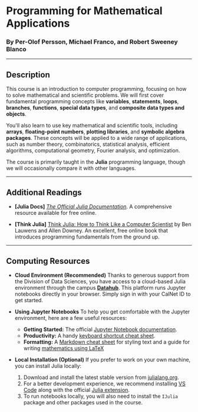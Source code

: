 # Programming for Mathematical Applications

### By Per-Olof Persson, Michael Franco, and Robert Sweeney Blanco

-----

## Description

This course is an introduction to computer programming, focusing on how to solve mathematical and scientific problems. We will first cover fundamental programming concepts like **variables**, **statements**, **loops**, **branches**, **functions**, **special data types**, and **composite data types and objects**.

You'll also learn to use key mathematical and scientific tools, including **arrays**, **floating-point numbers**, **plotting libraries**, and **symbolic algebra packages**. These concepts will be applied to a wide range of applications, such as number theory, combinatorics, statistical analysis, efficient algorithms, computational geometry, Fourier analysis, and optimization.

The course is primarily taught in the **Julia** programming language, though we will occasionally compare it with other languages.

-----

## Additional Readings

  * **[Julia Docs]** [*The Official Julia Documentation*](https://docs.julialang.org/en/v1). A comprehensive resource available for free online.

  * **[Think Julia]** [Think Julia: How to Think Like a Computer Scientist](https://benlauwens.github.io/ThinkJulia.jl/latest/book.html) by Ben Lauwens and Allen Downey. An excellent, free online book that introduces programming fundamentals from the ground up.

-----

## Computing Resources

  * **Cloud Environment (Recommended)**
    Thanks to generous support from the Division of Data Sciences, you have access to a cloud-based Julia environment through the campus **[Datahub](https://julia.datahub.berkeley.edu)**. This platform runs Jupyter notebooks directly in your browser. Simply sign in with your CalNet ID to get started.

  * **Using Jupyter Notebooks**
    To help you get comfortable with the Jupyter environment, here are a few useful resources:

      * **Getting Started:** The official [Jupyter Notebook documentation](https://jupyter-notebook.readthedocs.io/en/stable/notebook.html#).
      * **Productivity:** A handy [keyboard shortcut cheat sheet](https://www.cheatography.com/weidadeyue/cheat-sheets/jupyter-notebook/pdf_bw/).
      * **Formatting:** A [Markdown cheat sheet](https://github.com/adam-p/markdown-here/wiki/Markdown-Here-Cheatsheet) for styling text and a guide for writing [mathematics using LaTeX](https://en.wikibooks.org/wiki/LaTeX/Mathematics)

  * **Local Installation (Optional)**
    If you prefer to work on your own machine, you can install Julia locally:

    1.  Download and install the latest stable version from [julialang.org](https://julialang.org).
    2.  For a better development experience, we recommend installing [VS Code](https://code.visualstudio.com/) along with the official [Julia extension](https://code.visualstudio.com/docs/languages/julia).
    3.  To run notebooks locally, you will also need to install the `IJulia` package and other packages used in the course.
